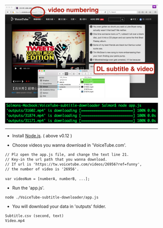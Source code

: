 ![01](readme/01.png)

![02](readme/02.png)

---

* Install [Node.js](https://nodejs.org/). ( above v0.12 )

* Choose videos you wanna download in 'VoiceTube.com'.

```
// Plz open the app.js file, and change the text line 21.
// Key-in the url path that you wanna download.
// If url is 'https://tw.voicetube.com/videos/26956?ref=funny',
// the number of video is '26956'.

var videoNum = [numberA, numberB, ...];
```

* Run the 'app.js'.

```
node ./VoiceTube-subtitle-downloader/app.js
```

* You will download your data in 'outputs' folder.

```
Subtitle.csv (second, text) 
Video.mp4
```